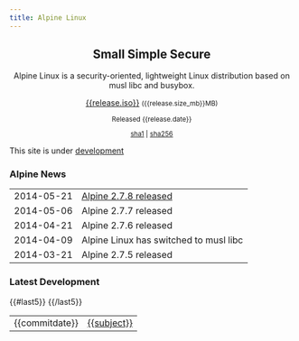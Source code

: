 ```yaml
---
title: Alpine Linux
---
```


<div class="widebar">
 <div class="block2">
    <center>
    <h2>Small Simple Secure</h2>
    <p>
    Alpine Linux is a security-oriented, lightweight Linux distribution
    based on musl libc and busybox.
    </p>
    </center>
 </div>
 <div class="block2">
    <center>
    <span class="icon-download" style="font-size:400%; color:green;"></span>
    <p><a href="{{release.iso}}">{{release.iso}}</a>
    <small>({{release.size_mb}}MB)</small></p>
    <small>
     <p>Released {{release.date}}</p>
     <p>
      <a title="{{release.sha1}}" href="{{release.iso}}.sha1">sha1</a>
      |
      <a title="{{release.sha256}}" href="{{release.iso}}.sha256">sha256</a>
     </p>
    </small>
    </center>
 </div>
 <p/>
</div>

This site is under [development](http://git.alpinelinux.org/cgit/ncopa/mksite-alpine)

<div>
<div class="block2">
<h3><span class="icon-rss-square"></span> Alpine News</h3>
<table>
 <tr><td>2014-05-21</td><td><a href="posts/release-2.7.8.html">Alpine 2.7.8 released</a></td></tr>
 <tr><td>2014-05-06</td><td><a>Alpine 2.7.7 released</a></td></tr>
 <tr><td>2014-04-21</td><td><a>Alpine 2.7.6 released</a></td></tr>
 <tr><td>2014-04-09</td><td><a>Alpine Linux has switched to musl libc</a></td></tr>
 <tr><td>2014-03-21</td><td><a>Alpine 2.7.5 released</a></td></tr>
</table>
</div>
<div class="block2">
<h3><span class="icon-archive"></span> Latest Development</h3>
<table>
{{#last5}}
 <tr>
  <td>{{commitdate}}</td>
  <td><a href="http://git.alpinelinux.org/cgit/ncopa/mksite-alpine/commit/?id={{commit}}">{{subject}}</a></td>
 </tr>
{{/last5}}
</table>
</div>
</div>


